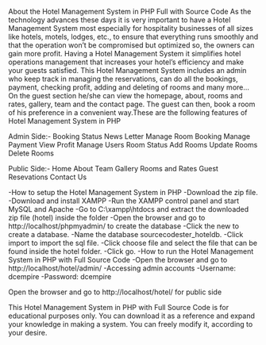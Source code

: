 
About the Hotel Management System in PHP Full with Source Code
As the technology advances these days it is very important to have a Hotel Management System most especially for hospitality businesses of all sizes like hotels, motels, lodges, etc., to ensure that everything runs smoothly and that the operation won’t be compromised but optimized so, the owners can gain more profit. Having a Hotel Management System it simplifies hotel operations management that increases your hotel’s efficiency and make your guests satisfied. This Hotel Management System includes an admin who keep track in managing the reservations, can do all the bookings, payment, checking profit, adding and deleting of rooms and many more… On the guest section he/she can view the homepage, about, rooms and rates, gallery, team and the contact page. The guest can then, book a room of his preference in a convenient way.These are the following features of Hotel Management System in PHP 

Admin Side:-
Booking Status
News Letter
Manage Room Booking
Manage Payment
View Profit
Manage Users
Room Status
Add Rooms
Update Rooms
Delete Rooms


Public Side:-
Home
About
Team
Gallery
Rooms and Rates
Guest Resevations
Contact Us


-How to setup the Hotel Management System in PHP 
-Download the zip file.
-Download and install XAMPP 
-Run the XAMPP control panel and start MySQL and Apache
-Go to C:\xampp\htdocs and extract the downloaded zip file (hotel) inside the folder
-Open the browser and go to http://localhost/phpmyadmin/ to create the database
-Click the new to create a database.
-Name the database sourcecodester_hoteldb.
-Click import to import the sql file.
-Click choose file and select the file that can be found inside the hotel folder.
-Click go.
-How to run the Hotel Management System in PHP with Full Source Code
-Open the browser and go to http://localhost/hotel/admin/
-Accessing admin accounts
-Username: dcempire
-Password: dcempire      

Open the browser and go to http://localhost/hotel/ for public side


This Hotel Management System in PHP with Full Source Code is for educational purposes only. You can download it as a reference and expand your knowledge in making a system. You can freely modify it, according to your desire.
